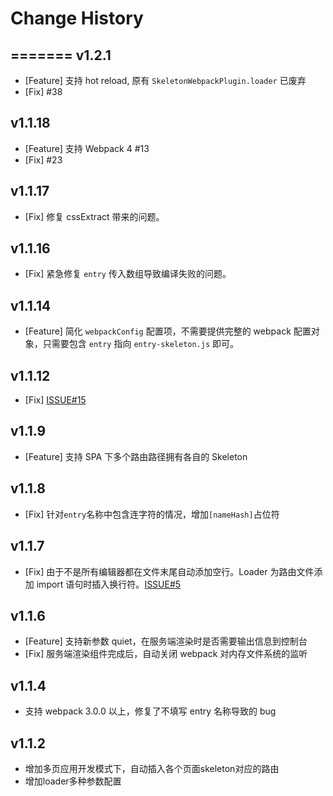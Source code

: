 Change History
==============

=======
v1.2.1
---
* [Feature] 支持 hot reload, 原有 `SkeletonWebpackPlugin.loader` 已废弃
* [Fix] #38

v1.1.18
---
* [Feature] 支持 Webpack 4 #13
* [Fix] #23

v1.1.17
---
* [Fix] 修复 cssExtract 带来的问题。

v1.1.16
---
* [Fix] 紧急修复 `entry` 传入数组导致编译失败的问题。

v1.1.14
---
* [Feature] 简化 `webpackConfig` 配置项，不需要提供完整的 webpack 配置对象，只需要包含 `entry` 指向 `entry-skeleton.js` 即可。

v1.1.12
---
* [Fix] [ISSUE#15](https://github.com/lavas-project/vue-skeleton-webpack-plugin/issues/15)

v1.1.9
---
* [Feature] 支持 SPA 下多个路由路径拥有各自的 Skeleton

v1.1.8
---
* [Fix] 针对`entry`名称中包含连字符的情况，增加`[nameHash]`占位符

v1.1.7
---
* [Fix] 由于不是所有编辑器都在文件末尾自动添加空行。Loader 为路由文件添加 import 语句时插入换行符。[ISSUE#5](https://github.com/lavas-project/vue-skeleton-webpack-plugin/issues/5)

v1.1.6
---
* [Feature] 支持新参数 quiet，在服务端渲染时是否需要输出信息到控制台
* [Fix] 服务端渲染组件完成后，自动关闭 webpack 对内存文件系统的监听

v1.1.4
---
* 支持 webpack 3.0.0 以上，修复了不填写 entry 名称导致的 bug

v1.1.2
---
* 增加多页应用开发模式下，自动插入各个页面skeleton对应的路由
* 增加loader多种参数配置
